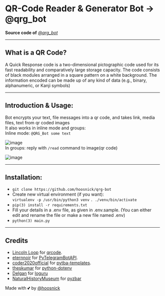 # QR-Code Reader & Generator Bot -> @qrg_bot
**Source code of** *[@qrg_bot](https://t.me/qrg_bot)* 
***
## What is a QR Code?
A Quick Response code is a two-dimensional pictographic code used for its fast readability and comparatively large storage capacity. The code consists of black modules arranged in a square pattern on a white background. The information encoded can be made up of any kind of data (e.g., binary, alphanumeric, or Kanji symbols)
***
## Introduction & Usage:
Bot encrypts your text, file messages into a qr code, and takes link, media files, text from qr coded images<br>It also works in inline mode and groups:<br>Inline mode: `@QRG_Bot some text`

![image](https://github.com/hoosnick/qrg-bot/assets/73847672/ad7e477d-d871-4b96-9b2f-6c002b0b8fcc)
<br>In groups: reply with `/read` command to image(qr code)

![image](https://github.com/hoosnick/qrg-bot/assets/73847672/345c613b-0beb-433c-9431-1293412e2db6)

***
## Installation:
- `git clone https://github.com/hoosnick/qrg-bot`<br>
- Create new virtual environment (if you want):<br>`virtualenv -p /usr/bin/python3 venv` `. ./venv/bin/activate`<br>
- `pip(3) install -r requirements.txt`<br>
- Fill your details in a .env file, as given in .env.sample. (You can either edit and rename the file or make a new file named .env)<br>
- `python(3) main.py`
***
## Credits
- [Lincoln Loop](https://github.com/lincolnloop) for [qrcode](https://github.com/lincolnloop/python-qrcode).
- [eternnoir](https://github.com/eternnoir) for [PyTelegramBotAPI](https://github.com/eternnoir/pyTelegramBotAPI).
- [coder2020official](https://github.com/coder2020official) for [pytba-templates](https://github.com/coder2020official/telebot_template).
- [theskumar](https://github.com/theskumar) for [python-dotenv](https://github.com/theskumar/python-dotenv)
- [Delgan](https://github.com/Delgan) for [loguru](https://github.com/Delgan/loguru)
- [NaturalHistoryMuseum](https://github.com/NaturalHistoryMuseum/) for [pyzbar](https://github.com/NaturalHistoryMuseum/pyzbar)

Made with 💕 by [@hoosnick](https://github.com/hoosnick)
